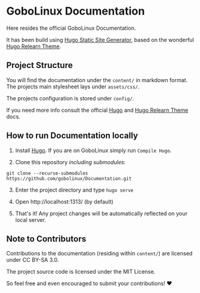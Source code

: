# GoboLinux Documentation

Here resides the official GoboLinux Documentation.

It has been build using [Hugo Static Site Generator](https://gohugo.io/), based
on the wonderful
[Hugo Relearn Theme](https://mcshelby.github.io/hugo-theme-relearn/).

## Project Structure

You will find the documentation under the `content/` in markdown format. The
projects main stylesheet lays under `assets/css/`.

The projects configuration is stored under `config/`.

If you need more info consult the official
[Hugo](https://gohugo.io/documentation/) and
[Hugo Relearn Theme](https://mcshelby.github.io/hugo-theme-relearn/) docs.

## How to run Documentation locally

1. Install [Hugo](https://gohugo.io/). If you are on GoboLinux simply run
   `Compile Hugo`.

2. Clone this repository _including submodules_:

```shell
git clone --recurse-submodules https://github.com/gobolinux/Documentation.git
```

3. Enter the project directory and type `hugo serve`

4. Open http://localhost:1313/ (by default)

5. That's it! Any project changes will be automatically reflected on your local
   server.

## Note to Contributors

Contributions to the documentation (residing within `content/`) are licensed
under CC BY-SA 3.0.

The project source code is licensed under the MIT License.

So feel free and even encouraged to submit your contributions! ❤️
